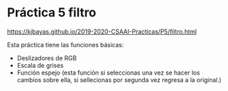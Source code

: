 # Práctica 5 filtro
https://kjbayas.github.io/2019-2020-CSAAI-Practicas/P5/filtro.html

Esta práctica tiene las funciones básicas:
- Deslizadores de RGB
- Escala de grises
- Función espejo (esta función si seleccionas una vez se hacer los cambios sobre ella, si sellecionas por segunda vez regresa a la original.)
